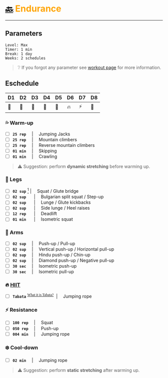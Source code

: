 # [:back:][home] <accent>Endurance</accent>

---

## Parameters

```plaintext
Level: Max
Timer: 1 min
Break: 1 day
Weeks: 2 schedules
```

> :grey_question: If you forgot any parameter see [workout page][home] for more information.

## Eschedule

|D1|D2|D3|D4|D5|D6|D7|D8|
|--|--|--|--|--|--|--|--|
|:leg:|:muscle:|:leg:|:muscle:|:palm_tree:|:fire:|:zap:|:palm_tree:|

### :sweat_drops: Warm-up

- [ ] **`25 rep`** <sp>|</sp> Jumping Jacks
- [ ] **`25 rep`** <sp>|</sp> Mountain climbers
- [ ] **`25 rep`** <sp>|</sp> Reverse mountain climbers
- [ ] **`01 min`** <sp>|</sp> Skipping
- [ ] **`01 min`** <sp>|</sp> Crawling

> :warning: Suggestion: perform **dynamic stretching** before warming up.

### :leg: Legs

- [ ] **`02 sup`** [^sup]<ss>|</ss> Squat / Glute bridge
- [ ] **`02 sup`** <ls>|</ls> Bulgarian split squat / Step-up
- [ ] **`02 sup`** <ls>|</ls> Lunge / Glute kickbacks
- [ ] **`02 sup`** <ls>|</ls> Side lunge / Heel raises
- [ ] **`12 rep`** <ls>|</ls> Deadlift
- [ ] **`01 min`** <ls>|</ls> Isometric squat

### :muscle: Arms

- [ ] **`02 sup`** <sp>|</sp> Push-up / Pull-up
- [ ] **`02 sup`** <sp>|</sp> Vertical push-up / Horizontal pull-up
- [ ] **`02 sup`** <sp>|</sp> Hindu push-up / Chin-up
- [ ] **`02 sup`** <sp>|</sp> Diamond push-up / Negative pull-up
- [ ] **`30 sec`** <sp>|</sp> Isometric push-up
- [ ] **`30 sec`** <sp>|</sp> Isometric pull-up

### :fire: [HIIT][definition]

- [ ] **`Tabata`** <sup>[What it is Tabata?][definition]</sup> <ss>|</ss> Jumping rope

### :zap: Resistance

- [ ] **`100 rep`** <sp>|</sp> Squat <br>
- [ ] **`050 rep`** <sp>|</sp> Push-up <br>
- [ ] **`004 min`** <sp>|</sp> Jumping rope <br>

### :snowflake: Cool-down

- [ ] **`02 min`** <sp>|</sp> Jumping rope <br>

> :warning: Suggestion: perform **static stretching** after warming up. <br>
> <staticsession></staticsession>

<holi></holi>

[^sup]: _**sup**_: Superset [^superset].

[^superset]: _**Superset**_: 10 or 12 repetitions of two consecutive exercises (without rest in between).

[home]: ../workout.md
[definition]: ../definitions.md

<style>
    accent { color: orange; }

    sup>a { font-family: Consolas !important; }

    sp::before { content: '\2003'; }

    sp::after  { content: '\2003'; }

    ss::before { content: '\00a0'; }

    ss::after  { content: '\2003'; }

    ls::before { content: '\2003\2002'; }

    ls::after  { content: '\2003'; }
<style>
